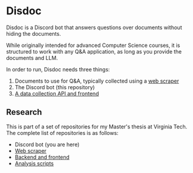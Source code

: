 # Disdoc

Disdoc is a Discord bot that answers questions over documents without hiding the documents.

While originally intended for advanced Computer Science courses, it is structured to work with any Q&A application, as long as you provide the documents and LLM.

In order to run, Disdoc needs three things:

1. Documents to use for Q&A, typically collected using a [web scraper](https://github.com/brdoney/cs3214-scraper)
2. The Discord bot (this repository)
3. [A data collection API and frontend](https://github.com/brdoney/thesis-api)

## Research

This is part of a set of repositories for my Master's thesis at Virginia Tech. The complete list of repositories is as follows:

- Discord bot (you are here)
- [Web scraper](https://github.com/brdoney/cs3214-scraper)
- [Backend and frontend](https://github.com/brdoney/thesis-api)
- [Analysis scripts](https://github.com/brdoney/thesis-analysis)
